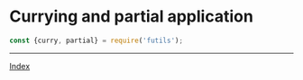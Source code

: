 # Currying and partial application

```javascript
const {curry, partial} = require('futils');
```


---
[Index](./readme.md)






